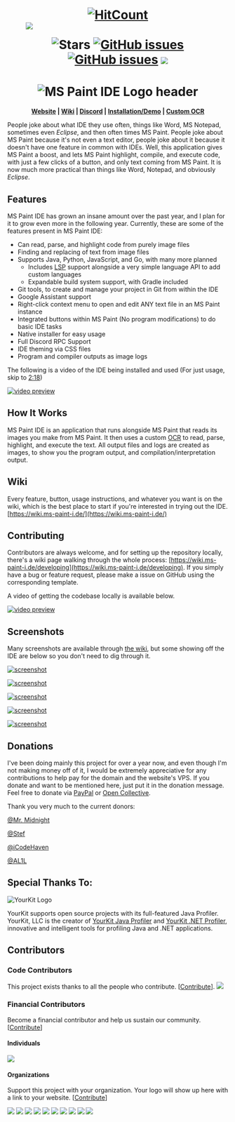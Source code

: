 <h1 align="center">
  <a href="http://hits.dwyl.io/RubbaBoy/MSPaintIDE"><img src="http://hits.dwyl.io/RubbaBoy/MSPaintIDE.svg" alt="HitCount"/></a>
  <a href="https://discord.gg/RXmPkPJ" style="color: transparent">
        <img src="https://img.shields.io/discord/528423806453415972.svg?logo=discord"
            alt="MS Paint IDE's Discord server">
  </a>
  <img src="https://img.shields.io/github/stars/MSPaintIDE/MSPaintIDE.svg?label=Stars&style=flat" alt="Stars"/>
  <a href="https://github.com/RubbaBoy/MSPaintIDE/issues"><img src="https://img.shields.io/github/issues/MSPaintIDE/MSPaintIDE.svg" alt="GitHub issues"/></a>
  <a href="https://github.com/RubbaBoy/MSPaintIDE/blob/master/LICENSE.txt"><img src="https://img.shields.io/github/license/MSPaintIDE/MSPaintIDE.svg" alt="GitHub issues"/></a>
    <a href="https://opencollective.com/MSPaintIDE" alt="Financial Contributors on Open Collective"><img src="https://opencollective.com/MSPaintIDE/all/badge.svg?label=financial+contributors" /></a> 
</h1>
<h1 align="center">
    <img src="https://ms-paint-i.de/images/Logo-Header.png" alt="MS Paint IDE Logo header">
</h1>
<p align="center">
  <b>
    <a href="https://ms-paint-i.de/">Website</a> |
    <a href="https://wiki.ms-paint-i.de/">Wiki</a> |
    <a href="https://discord.gg/RXmPkPJ">Discord</a> |
    <a href="https://www.youtube.com/watch?v=eyH4aXlB1Js">Installation/Demo</a> |
    <a href="https://github.com/MSPaintIDE/NewOCR">Custom OCR</a>
  </b>
</p>

People joke about what IDE they use often, things like Word, MS Notepad, sometimes even _Eclipse_, and then often times MS Paint. People joke about MS Paint because it's not even a text editor, people joke about it because it doesn't have one feature in common with IDEs. Well, this application gives MS Paint a boost, and lets MS Paint highlight, compile, and execute code, with just a few clicks of a button, and only text coming from MS Paint. It is now much more practical than things like Word, Notepad, and obviously _Eclipse_.

## Features

MS Paint IDE has grown an insane amount over the past year, and I plan for it to grow even more in the following year. Currently, these are some of the features present in MS Paint IDE:

- Can read, parse, and highlight code from purely image files
- Finding and replacing of text from image files
- Supports Java, Python, JavaScript, and Go, with many more planned
  - Includes [LSP](https://microsoft.github.io/language-server-protocol/) support alongside a very simple language API to add custom languages
  - Expandable build system support, with Gradle included
- Git tools, to create and manage your project in Git from within the IDE
- Google Assistant support
- Right-click context menu to open and edit ANY text file in an MS Paint instance
- Integrated buttons within MS Paint (No program modifications) to do basic IDE tasks
- Native installer for easy usage
- Full Discord RPC Support
- IDE theming via CSS files
- Program and compiler outputs as image logs

The following is a video of the IDE being installed and used (For just usage, skip to [2:18](https://www.youtube.com/watch?v=fhSaLx6l9Xk&t=138s))

[![video preview](https://rubbaboy.me/images/qr73jd0)](https://www.youtube.com/watch?v=fhSaLx6l9Xk)

## How It Works

MS Paint IDE is an application that runs alongside MS Paint that reads its images you make from MS Paint. It then uses a custom [OCR](https://github.com/MSPaintIDE/NewOCR/) to read, parse, highlight, and execute the text. All output files and logs are created as images, to show you the program output, and compilation/interpretation output.

## Wiki

Every feature, button, usage instructions, and whatever you want is on the wiki, which is the best place to start if you're interested in trying out the IDE. [https://wiki.ms-paint-i.de/](https://wiki.ms-paint-i.de/)

## Contributing

Contributors are always welcome, and for setting up the repository locally, there's a wiki page walking through the whole process: [https://wiki.ms-paint-i.de/developing](https://wiki.ms-paint-i.de/developing). If you simply have a bug or feature request, please make a issue on GitHub using the corresponding template.

A video of getting the codebase locally is available below.

[![video preview](https://rubbaboy.me/images/k9m6lri)](https://www.youtube.com/watch?v=HF1e9tk5GT4)

## Screenshots

Many screenshots are available through [the wiki](https://wiki.ms-paint-i.de), but some showing off the IDE are below so you don't need to dig through it.

[![screenshot](https://wiki.ms-paint-i.de/assets/images/misc/replace.png)](https://wiki.ms-paint-i.de/misc/editing)

[![screenshot](https://wiki.ms-paint-i.de/assets/images/setup/ocr-settings-first.png)](https://wiki.ms-paint-i.de/setup/ocr)

[![screenshot](https://wiki.ms-paint-i.de/assets/images/misc/context-edit.png)](https://wiki.ms-paint-i.de/misc/editing)

[![screenshot](https://wiki.ms-paint-i.de/assets/images/misc/injected-buttons.png)](https://wiki.ms-paint-i.de/misc/editing)

[![screenshot](https://wiki.ms-paint-i.de/assets/images/codebase-setup.png)](https://wiki.ms-paint-i.de/developing)

## Donations

I've been doing mainly this project for over a year now, and even though I'm not making money off of it, I would be extremely appreciative for any contributions to help pay for the domain and the website's VPS. If you donate and want to be mentioned here, just put it in the donation message. Feel free to donate via  [PayPal](https://paypal.me/RubbaBoy) or [Open Collective](https://opencollective.com/mspaintide).

Thank you very much to the current donors:

[@Mr. Midnight](https://www.spigotmc.org/members/11614/)

[@Stef](https://www.spigotmc.org/members/18736/)

[@iCodeHaven](https://www.spigotmc.org/members/482937/)

[@AL1L](https://al1l.com/)

<h2 name="special-thanks">Special Thanks To:</h2>

![YourKit Logo](https://www.yourkit.com/images/yklogo.png)

YourKit supports open source projects with its full-featured Java Profiler.
YourKit, LLC is the creator of <a href="https://www.yourkit.com/java/profiler/">YourKit Java Profiler</a>
and <a href="https://www.yourkit.com/.net/profiler/">YourKit .NET Profiler</a>,
innovative and intelligent tools for profiling Java and .NET applications.
## Contributors

### Code Contributors

This project exists thanks to all the people who contribute. [[Contribute](CONTRIBUTING.md)].
<a href="https://github.com/MSPaintIDE/MSPaintIDE/graphs/contributors"><img src="https://opencollective.com/MSPaintIDE/contributors.svg?width=890&button=false" /></a>

### Financial Contributors

Become a financial contributor and help us sustain our community. [[Contribute](https://opencollective.com/MSPaintIDE/contribute)]

#### Individuals

<a href="https://opencollective.com/MSPaintIDE"><img src="https://opencollective.com/MSPaintIDE/individuals.svg?width=890"></a>

#### Organizations

Support this project with your organization. Your logo will show up here with a link to your website. [[Contribute](https://opencollective.com/MSPaintIDE/contribute)]

<a href="https://opencollective.com/MSPaintIDE/organization/0/website"><img src="https://opencollective.com/MSPaintIDE/organization/0/avatar.svg"></a>
<a href="https://opencollective.com/MSPaintIDE/organization/1/website"><img src="https://opencollective.com/MSPaintIDE/organization/1/avatar.svg"></a>
<a href="https://opencollective.com/MSPaintIDE/organization/2/website"><img src="https://opencollective.com/MSPaintIDE/organization/2/avatar.svg"></a>
<a href="https://opencollective.com/MSPaintIDE/organization/3/website"><img src="https://opencollective.com/MSPaintIDE/organization/3/avatar.svg"></a>
<a href="https://opencollective.com/MSPaintIDE/organization/4/website"><img src="https://opencollective.com/MSPaintIDE/organization/4/avatar.svg"></a>
<a href="https://opencollective.com/MSPaintIDE/organization/5/website"><img src="https://opencollective.com/MSPaintIDE/organization/5/avatar.svg"></a>
<a href="https://opencollective.com/MSPaintIDE/organization/6/website"><img src="https://opencollective.com/MSPaintIDE/organization/6/avatar.svg"></a>
<a href="https://opencollective.com/MSPaintIDE/organization/7/website"><img src="https://opencollective.com/MSPaintIDE/organization/7/avatar.svg"></a>
<a href="https://opencollective.com/MSPaintIDE/organization/8/website"><img src="https://opencollective.com/MSPaintIDE/organization/8/avatar.svg"></a>
<a href="https://opencollective.com/MSPaintIDE/organization/9/website"><img src="https://opencollective.com/MSPaintIDE/organization/9/avatar.svg"></a>
